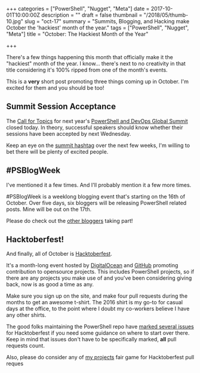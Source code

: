 +++
categories = ["PowerShell", "Nugget", "Meta"]
date = 2017-10-01T10:00:00Z
description = ""
draft = false
thumbnail = "/2018/05/thumb-10.jpg"
slug = "oct-17"
summary = "Summits, Blogging, and Hacking make October the 'hackiest' month of the year."
tags = ["PowerShell", "Nugget", "Meta"]
title = "October: The Hackiest Month of the Year"

+++


There's a few things happening this month that officially make it the "hackiest" month of the year. I know... there's next to no creativity in that title considering it's 100% ripped from one of the month's events.

This is a **very** short post promoting three things coming up in October. I'm excited for them and you should be too!

## Summit Session Acceptance

The [Call for Topics](https://powershell.org/2017/08/01/76318/) for next year's [PowerShell and DevOps Global Summit](https://powershell.org/summit) closed today. In theory, successful speakers should know whether their sessions have been accepted by next Wednesday.

Keep an eye on the [summit hashtag](https://twitter.com/hashtag/pshsummit?f=tweets&vertical=default&src=hash) over the next few weeks, I'm willing to bet there will be plenty of excited people.

## #PSBlogWeek

I've mentioned it a few times. And I'll probably mention it a few more times.

\#PSBlogWeek is a weeklong blogging event that's starting on the 16th of October. Over five days, six bloggers will be releasing PowerShell related posts. Mine will be out on the 17th.

Please do check out the [other bloggers](http://psblogweek.com/psblogweek-activity/) taking part!

## Hacktoberfest!

And finally, all of October is [Hacktoberfest](https://hacktoberfest.digitalocean.com/).

It's a month-long event hosted by [DigitalOcean](https://www.digitalocean.com/) and [GitHub](https://github.com/) promoting contribution to opensource projects. This includes PowerShell projects, so if there are any projects you make use of and you've been considering giving back, now is as good a time as any.

Make sure you sign up on the site, and make four pull requests during the months to get an awesome t-shirt. The 2016 shirt is my go-to for casual days at the office, to the point where I doubt my co-workers believe I have any other shirts.

The good folks maintaining the PowerShell repo have [marked several issues](https://github.com/powershell/powershell/issues?q=is%3Aopen+is%3Aissue+label%3AHacktoberfest) for Hacktoberfest if you need some guidance on where to start over there. Keep in mind that issues don't have to be specifically marked, **all** pull requests count.

Also, please do consider any of [my projects](https://github.com/Windos?tab=repositories) fair game for Hacktoberfest pull reques



